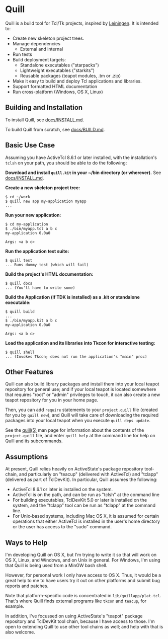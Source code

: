 # Quill

Quill is a build tool for Tcl/Tk projects, inspired by
[Leiningen](http://leiningen.org).  It is intended to:

* Create new skeleton project trees.
* Manage dependencies
  * External and internal
* Run tests
* Build deployment targets:
  * Standalone executables ("starpacks")
  * Lightweight executables ("starkits")
  * Reusable packages (teapot modules, .tm or .zip)
* Make it easy to build and deploy Tcl applications and libraries.
* Support formatted HTML documentation
* Run cross-platform (Windows, OS X, Linux)

## Building and Installation

To install Quill, see [docs/INSTALL.md](./docs/INSTALL.md).

To build Quill from scratch, see [docs/BUILD.md](./docs/BUILD.md).


## Basic Use Case

Assuming you have ActiveTcl 8.6.1 or later installed, with the installation's
`tclsh` on your path, you should be able to do the following:

**Download and install `quill.kit` in your ~/bin directory (or wherever).**
See [docs/INSTALL.md](./docs/INSTALL.md).

**Create a new skeleton project tree:**

```
$ cd ~/work
$ quill new app my-application myapp
...
```

**Run your new application:**

```
$ cd my-application
$ ./bin/myapp.tcl a b c
my-application 0.0a0

Args: <a b c>
```

**Run the application test suite:**

```
$ quill test
... Runs dummy test (which will fail)
```

**Build the project's HTML documentation:**

```
$ quill docs
... (You'll have to write some)
```

**Build the Application (if TDK is installed) as a .kit or standalone
executable:**

```
$ quill build
...
$ ./bin/myapp.kit a b c
my-application 0.0a0

Args: <a b c>
```

**Load the application and its libraries into Tkcon for interactive
testing:**

```
$ quill shell
... (Invokes Tkcon; does not run the application's "main" proc)
```

## Other Features

Quill can also build library packages and install them into your local
teapot repository for general use; and if your local teapot is located
somewhere that requires "root" or "admin" privileges to touch, it can
also create a new teapot repository for you in your home page.

Then, you can add `require` statements to your `project.quill` file
(created for you by `quill new`), and Quill will take care of downloading
the required packages into your local teapot when you execute 
`quill deps update`.

See the [quill(5)](./docs/man5/quill.manpage) man page for information about
the contents of the `project.quill` file, and enter `quill help` at the
command line for help on Quill and its subcommands.

## Assumptions

At present, Quill relies heavily on ActiveState's package repository
tool-chain, and particularly on "teacup" (delivered with ActiveTcl)
and "tclapp" (delivered as part of TclDevKit).  In particular, Quill
assumes the following:

* ActiveTcl 8.6.1 or later is installed on the system.
* ActiveTcl is on the path, and can be run as "tclsh" at the
  command line
* For building executables, TclDevKit 5.0 or later is installed on
  the system, and the "tclapp" tool can be run as "tclapp" at the
  command line.
* For Unix-based systems, including Mac OS X, it is assumed for
  certain operations that either ActiveTcl is installed in the
  user's home directory or the user has access to the "sudo"
  command.

## Ways to Help

I'm developing Quill on OS X, but I'm trying to write it so that will work 
on OS X, Linux, and Windows, and on Unix in general.  For Windows, I'm 
using that Quill is being used from a MinGW bash shell.

However, for personal work I only have access to OS X.  Thus, it would be 
a great help to me to have users try it out on other platforms and submit
bug reports and patches.

Note that platform-specific code is concentrated in `lib/quillapp/plat.tcl`.
That's where Quill finds external programs like `tkcon` and `teacup`, for
example.

In addition, I've focussed on using ActiveState's "teapot" package 
repository and TclDevKit tool chain, because I have access to those.
I'm open to extending Quill to use other tool chains as well; and help
with that is also welcome.